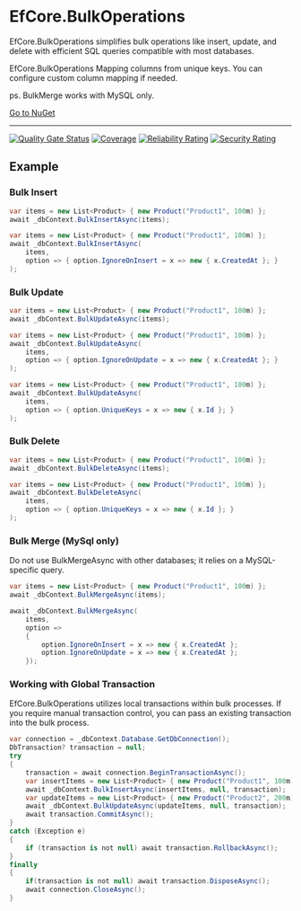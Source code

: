# EfCore.BulkOperations

EfCore.BulkOperations simplifies bulk operations like insert, update, and delete with efficient SQL queries compatible with most databases.

EfCore.BulkOperations Mapping columns from unique keys. You can configure custom column mapping if needed.

ps. BulkMerge works with MySQL only.

[Go to NuGet](https://www.nuget.org/packages/EfCore.BulkOperations)

---

[![Quality Gate Status](https://sonarcloud.io/api/project_badges/measure?project=hongjs_EfCore.BulkOperations&metric=alert_status)](https://sonarcloud.io/summary/new_code?id=hongjs_EfCore.BulkOperations) [![Coverage](https://sonarcloud.io/api/project_badges/measure?project=hongjs_EfCore.BulkOperations&metric=coverage)](https://sonarcloud.io/summary/new_code?id=hongjs_EfCore.BulkOperations) [![Reliability Rating](https://sonarcloud.io/api/project_badges/measure?project=hongjs_EfCore.BulkOperations&metric=reliability_rating)](https://sonarcloud.io/summary/new_code?id=hongjs_EfCore.BulkOperations) [![Security Rating](https://sonarcloud.io/api/project_badges/measure?project=hongjs_EfCore.BulkOperations&metric=security_rating)](https://sonarcloud.io/summary/new_code?id=hongjs_EfCore.BulkOperations)



## Example

### Bulk Insert
```csharp
var items = new List<Product> { new Product("Product1", 100m) };
await _dbContext.BulkInsertAsync(items);
```

```csharp
var items = new List<Product> { new Product("Product1", 100m) };
await _dbContext.BulkInsertAsync(
    items, 
    option => { option.IgnoreOnInsert = x => new { x.CreatedAt }; }
);
```

### Bulk Update
```csharp
var items = new List<Product> { new Product("Product1", 100m) };
await _dbContext.BulkUpdateAsync(items);
```

```csharp
var items = new List<Product> { new Product("Product1", 100m) };
await _dbContext.BulkUpdateAsync(
    items, 
    option => { option.IgnoreOnUpdate = x => new { x.CreatedAt }; }
);
```

```csharp
var items = new List<Product> { new Product("Product1", 100m) };
await _dbContext.BulkUpdateAsync(
    items, 
    option => { option.UniqueKeys = x => new { x.Id }; }
);
```

### Bulk Delete
```csharp
var items = new List<Product> { new Product("Product1", 100m) };
await _dbContext.BulkDeleteAsync(items);
```
```csharp
var items = new List<Product> { new Product("Product1", 100m) };
await _dbContext.BulkDeleteAsync(
    items, 
    option => { option.UniqueKeys = x => new { x.Id }; }
);
```



### Bulk Merge (MySql only)

Do not use BulkMergeAsync with other databases; it relies on a MySQL-specific query.

```csharp
var items = new List<Product> { new Product("Product1", 100m) };
await _dbContext.BulkMergeAsync(items);
```

```csharp
await _dbContext.BulkMergeAsync(
    items,
    option =>
    {
        option.IgnoreOnInsert = x => new { x.CreatedAt };
        option.IgnoreOnUpdate = x => new { x.CreatedAt };
    });
```

### Working with Global Transaction
EfCore.BulkOperations utilizes local transactions within bulk processes. If you require manual transaction control, you can pass an existing transaction into the bulk process.


```csharp
var connection = _dbContext.Database.GetDbConnection();
DbTransaction? transaction = null;
try
{
    transaction = await connection.BeginTransactionAsync();
    var insertItems = new List<Product> { new Product("Product1", 100m) };
    await _dbContext.BulkInsertAsync(insertItems, null, transaction);
    var updateItems = new List<Product> { new Product("Product2", 200m) };
    await _dbContext.BulkUpdateAsync(updateItems, null, transaction);
    await transaction.CommitAsync();
}
catch (Exception e)
{
    if (transaction is not null) await transaction.RollbackAsync();
}
finally
{
    if(transaction is not null) await transaction.DisposeAsync();
    await connection.CloseAsync();
}
```
